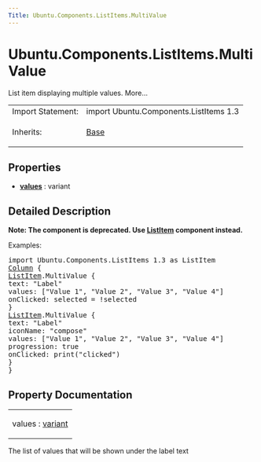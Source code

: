 ```yaml
---
Title: Ubuntu.Components.ListItems.MultiValue
---
```


# Ubuntu.Components.ListItems.MultiValue

<span class="subtitle"></span>
<!-- $$$MultiValue-brief -->
<p>List item displaying multiple values. More...</p>
<!-- @@@MultiValue -->
<table class="alignedsummary">
<tr><td class="memItemLeft rightAlign topAlign"> Import Statement:</td><td class="memItemRight bottomAlign"> import Ubuntu.Components.ListItems 1.3</td></tr><tr><td class="memItemLeft rightAlign topAlign"> Inherits:</td><td class="memItemRight bottomAlign"> <p><a href="Ubuntu.Components.ListItems.Base.md">Base</a></p>
</td></tr></table><ul>
</ul>
<h2 id="properties">Properties</h2>
<ul>
<li class="fn"><b><b><a href="#values-prop">values</a></b></b> : variant</li>
</ul>
<!-- $$$MultiValue-description -->
<h2 id="details">Detailed Description</h2>
</p>
<p><b>Note: </b><b>The component is deprecated. Use <a href="Ubuntu.Components.ListItem.md">ListItem</a> component instead.</b></p><p>Examples:</p>
<pre class="qml">import Ubuntu.Components.ListItems 1.3 as ListItem
<span class="type"><a href="QtQuick.Column.md">Column</a></span> {
<span class="type"><a href="Ubuntu.Components.ListItem.md">ListItem</a></span>.MultiValue {
<span class="name">text</span>: <span class="string">&quot;Label&quot;</span>
<span class="name">values</span>: [<span class="string">&quot;Value 1&quot;</span>, <span class="string">&quot;Value 2&quot;</span>, <span class="string">&quot;Value 3&quot;</span>, <span class="string">&quot;Value 4&quot;</span>]
<span class="name">onClicked</span>: <span class="name">selected</span> <span class="operator">=</span> !<span class="name">selected</span>
}
<span class="type"><a href="Ubuntu.Components.ListItem.md">ListItem</a></span>.MultiValue {
<span class="name">text</span>: <span class="string">&quot;Label&quot;</span>
<span class="name">iconName</span>: <span class="string">&quot;compose&quot;</span>
<span class="name">values</span>: [<span class="string">&quot;Value 1&quot;</span>, <span class="string">&quot;Value 2&quot;</span>, <span class="string">&quot;Value 3&quot;</span>, <span class="string">&quot;Value 4&quot;</span>]
<span class="name">progression</span>: <span class="number">true</span>
<span class="name">onClicked</span>: <span class="name">print</span>(<span class="string">&quot;clicked&quot;</span>)
}
}</pre>
<!-- @@@MultiValue -->
<h2>Property Documentation</h2>
<!-- $$$values -->
<table class="qmlname"><tr valign="top" id="values-prop"><td class="tblQmlPropNode"><p><span class="name">values</span> : <span class="type"><a href="http://doc.qt.io/qt-5/qml-variant.html">variant</a></span></p></td></tr></table><p>The list of values that will be shown under the label text</p>
<!-- @@@values -->
<br/>
